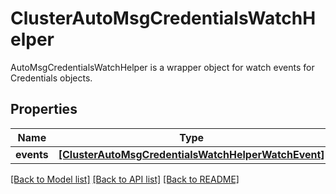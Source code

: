 # ClusterAutoMsgCredentialsWatchHelper

AutoMsgCredentialsWatchHelper is a wrapper object for watch events for Credentials objects.
## Properties
Name | Type | Description | Notes
------------ | ------------- | ------------- | -------------
**events** | [**[ClusterAutoMsgCredentialsWatchHelperWatchEvent]**](ClusterAutoMsgCredentialsWatchHelperWatchEvent.md) |  | [optional] 

[[Back to Model list]](../README.md#documentation-for-models) [[Back to API list]](../README.md#documentation-for-api-endpoints) [[Back to README]](../README.md)


